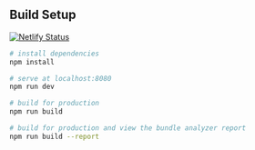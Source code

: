 ## Build Setup

[![Netlify Status](https://api.netlify.com/api/v1/badges/3dcd15f6-95d5-422f-a3d8-0a30bb5932c4/deploy-status)](https://app.netlify.com/sites/abok/deploys)

``` bash
# install dependencies
npm install

# serve at localhost:8080
npm run dev

# build for production
npm run build

# build for production and view the bundle analyzer report
npm run build --report
```
